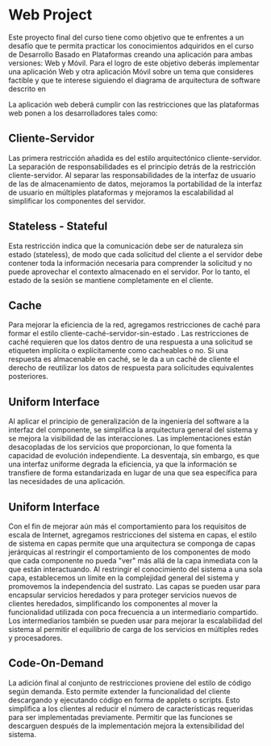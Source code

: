 # Web Project

Este proyecto final del curso tiene como objetivo que te enfrentes a un desafío que te permita practicar los conocimientos adquiridos en el curso de Desarrollo Basado en Plataformas creando una aplicación para ambas versiones: Web y Móvil. Para el logro de este objetivo deberás implementar una aplicación Web y otra aplicación Móvil sobre un tema que consideres factible y que te interese siguiendo el diagrama de arquitectura de software descrito en

La aplicación web deberá cumplir con las restricciones que las plataformas web ponen a los desarrolladores tales como:

## Cliente-Servidor

Las primera restricción añadida es del estilo arquitectónico cliente-servidor. La separación de responsabilidades es el principio detrás de la restricción cliente-servidor. Al separar las responsabilidades de la interfaz de usuario de las  de almacenamiento de datos, mejoramos la portabilidad de la interfaz de usuario en múltiples plataformas y mejoramos la escalabilidad al simplificar los componentes del servidor.

## Stateless - Stateful
Esta restricción indica que la comunicación debe ser de naturaleza sin estado (stateless), de modo que cada solicitud del cliente a el servidor debe contener toda la información necesaria para comprender la solicitud y no puede aprovechar el contexto almacenado en el servidor. Por lo tanto, el estado de la sesión se mantiene completamente en el cliente.

## Cache
Para mejorar la eficiencia de la red, agregamos restricciones de caché para formar el estilo cliente-caché-servidor-sin-estado . Las restricciones de caché requieren que los datos dentro de una respuesta a una solicitud se etiqueten implícita o explícitamente como cacheables o no. Si una respuesta es almacenable en caché, se le da a un caché de cliente el derecho de reutilizar los datos de respuesta para solicitudes equivalentes posteriores.

## Uniform Interface
Al aplicar el principio de generalización de la ingeniería del software a la interfaz del componente, se simplifica la arquitectura general del sistema y se mejora la visibilidad de las interacciones. Las implementaciones están desacopladas de los servicios que proporcionan, lo que fomenta la capacidad de evolución independiente. La desventaja, sin embargo, es que una interfaz uniforme degrada la eficiencia, ya que la información se transfiere de forma estandarizada en lugar de una que sea específica para las necesidades de una aplicación.


## Uniform Interface
Con el fin de mejorar aún más el comportamiento para los requisitos de escala de Internet, agregamos restricciones del sistema en capas, el estilo de sistema en capas permite que una arquitectura se componga de capas jerárquicas al restringir el comportamiento de los componentes de modo que cada componente no pueda "ver" más allá de la capa inmediata con la que están interactuando. Al restringir el conocimiento del sistema a una sola capa, establecemos un límite en la complejidad general del sistema y promovemos la independencia del sustrato. Las capas se pueden usar para encapsular servicios heredados y para proteger servicios nuevos de clientes heredados, simplificando los componentes al mover la funcionalidad utilizada con poca frecuencia a un intermediario compartido. Los intermediarios también se pueden usar para mejorar la escalabilidad del sistema al permitir el equilibrio de carga de los servicios en múltiples redes y procesadores.

## Code-On-Demand
La adición final al conjunto de restricciones proviene del estilo de código según demanda. Esto permite extender la funcionalidad del cliente descargando y ejecutando código en forma de applets o scripts. Esto simplifica a los clientes al reducir el número de características requeridas para ser implementadas previamente. Permitir que las funciones se descarguen después de la implementación mejora la extensibilidad del sistema.
